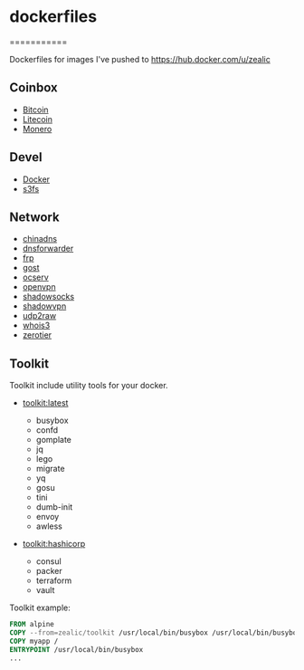 # dockerfiles
===========

Dockerfiles for images I've pushed to https://hub.docker.com/u/zealic


## Coinbox

* [Bitcoin](https://hub.docker.com/r/zealic/bitcoin)
* [Litecoin](https://hub.docker.com/r/zealic/litecoin)
* [Monero](https://hub.docker.com/r/zealic/monero)


## Devel

* [Docker](https://hub.docker.com/r/zealic/docker)
* [s3fs](https://hub.docker.com/r/zealic/s3fs)


## Network

* [chinadns](https://hub.docker.com/r/zealic/chinadns)
* [dnsforwarder](https://hub.docker.com/r/zealic/dnsforwarder)
* [frp](https://hub.docker.com/r/zealic/frp)
* [gost](https://hub.docker.com/r/zealic/gost)
* [ocserv](https://hub.docker.com/r/zealic/ocserv)
* [openvpn](https://hub.docker.com/r/zealic/openvpn)
* [shadowsocks](https://hub.docker.com/r/zealic/shadowsocks)
* [shadowvpn](https://hub.docker.com/r/zealic/shadowvpn)
* [udp2raw](https://hub.docker.com/r/zealic/udp2raw)
* [whois3](https://hub.docker.com/r/zealic/whois3)
* [zerotier](https://hub.docker.com/r/zealic/zerotier)


## Toolkit

Toolkit include utility tools for your docker.

* [toolkit:latest](https://hub.docker.com/r/zealic/toolkit)
  * busybox
  * confd
  * gomplate
  * jq
  * lego
  * migrate
  * yq
  * gosu
  * tini
  * dumb-init
  * envoy
  * awless

* [toolkit:hashicorp](https://hub.docker.com/r/zealic/toolkit)
  * consul
  * packer
  * terraform
  * vault


Toolkit example:

  ```dockerfile
  FROM alpine
  COPY --from=zealic/toolkit /usr/local/bin/busybox /usr/local/bin/busybox
  COPY myapp /
  ENTRYPOINT /usr/local/bin/busybox
  ...
  ```

